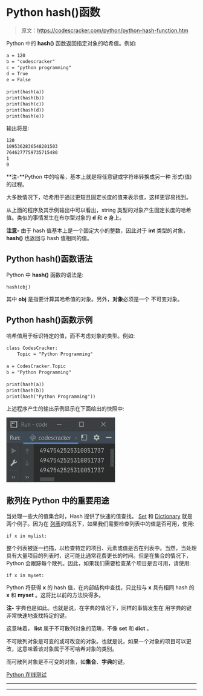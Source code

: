 # Python hash()函数

> 原文：<https://codescracker.com/python/python-hash-function.htm>

Python 中的 **hash()** 函数返回指定对象的哈希值。例如:

```
a = 120
b = "codescracker"
c = "python programming"
d = True
e = False

print(hash(a))
print(hash(b))
print(hash(c))
print(hash(d))
print(hash(e))
```

输出将是:

```
120
1095362836548201503
7646277759735715480
1
0
```

**注-**Python 中的哈希，基本上就是将任意键或字符串转换成另一种 形式(值)的过程。

大多数情况下，哈希用于通过更短且固定长度的值来表示值，这样更容易找到。

从上面的程序及其示例输出中可以看出，string 类型的对象产生固定长度的哈希值。类似的事情发生在布尔型对象的 **d** 和 **e** 身上。

**注意-** 由于 hash 值基本上是一个固定大小的整数，因此对于 **int** 类型的对象， **hash()** 也返回与 hash 值相同的值。

## Python hash()函数语法

Python 中 **hash()** 函数的语法是:

```
hash(obj)
```

其中 **obj** 是指要计算其哈希值的对象。另外，**对象**必须是一个 不可变对象。

## Python hash()函数示例

哈希值用于标识特定的值，而不考虑对象的类型。例如:

```
class CodesCracker:
    Topic = "Python Programming"

a = CodesCracker.Topic
b = "Python Programming"

print(hash(a))
print(hash(b))
print(hash("Python Programming"))
```

上述程序产生的输出示例显示在下面给出的快照中:

![python hash function](img/2ffa3d1988b8f7235cd99d389ad4ddf4.png)

## 散列在 Python 中的重要用途

当处理一些大的值集合时，Hash 提供了快速的值查找。 [Set](/python/python-set.htm) 和 [Dictionary](/python/python-dictionary.htm) 就是两个例子。因为在 [列表](/python/python-lists.htm)的情况下，如果我们需要检查列表中的值是否可用，使用:

```
if x in mylist:
```

整个列表被逐一扫描，以检查特定的项目、元素或值是否在列表中。当然，当处理具有大量项目的列表时，这可能比通常花费更长的时间。但是在集合的情况下，Python 会跟踪每个散列。因此，如果我们需要检查某个项目是否可用，请使用:

```
if x in myset:
```

Python 将获得 **x** 的 hash 值，在内部结构中查找，只比较与 **x** 具有相同 hash 的 **x** 和 **myset** 。这将比以前的方法快得多。

**注-** 字典也是如此。也就是说，在字典的情况下，同样的事情发生在 用字典的键非常快速地查找特定的键。

这意味着， **list** 属于不可散列对象的范畴，不像 **set** 和 **dict** 。

不可散列对象是可变的或可改变的对象。也就是说，如果一个对象的项目可以更改，这意味着该对象属于不可哈希对象的类别。

而可散列对象是不可变的对象，如**集合**、**字典**的键。

[Python 在线测试](/exam/showtest.php?subid=10)

* * *

* * *